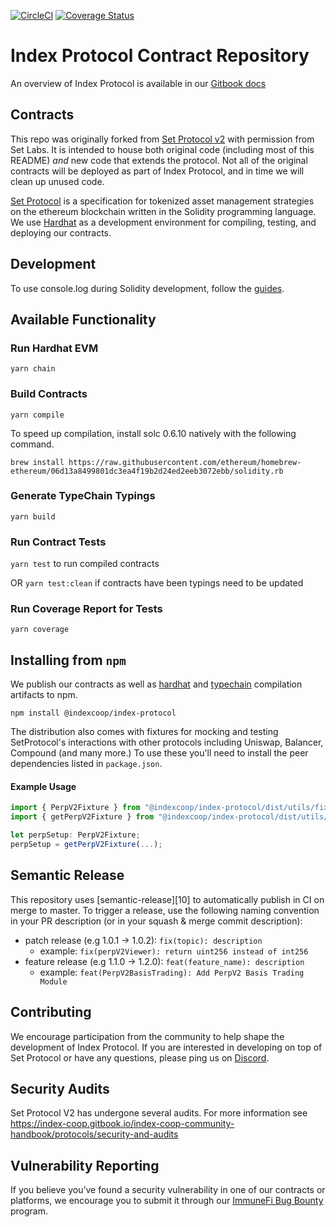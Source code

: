 [![CircleCI](https://dl.circleci.com/status-badge/img/gh/IndexCoop/index-protocol/tree/master.svg?style=svg)](https://dl.circleci.com/status-badge/redirect/gh/IndexCoop/index-protocol/tree/master)
[![Coverage Status](https://coveralls.io/repos/github/IndexCoop/index-protocol/badge.svg?branch=master)](https://coveralls.io/github/IndexCoop/index-protocol?branch=master)

# Index Protocol Contract Repository

An overview of Index Protocol is available in our [Gitbook docs][11]

[11]: https://index-coop.gitbook.io/index-coop-community-handbook/protocols/index-protocol

## Contracts
This repo was originally forked from [Set Protocol v2](https://github.com/indexcoop/index-protocol) with permission from Set Labs. It is intended to house both original code (including most of this README) *and* new code that extends the protocol. Not all of the original contracts will be deployed as part of Index Protocol, and in time we will clean up unused code.

[Set Protocol](https://setprotocol.com/) is a specification for tokenized asset management strategies on the ethereum blockchain written in the Solidity programming language. We use [Hardhat](https://hardhat.org/) as a development environment for compiling, testing, and deploying our contracts.

## Development

To use console.log during Solidity development, follow the [guides](https://hardhat.org/guides/hardhat-console.html).

## Available Functionality

### Run Hardhat EVM

`yarn chain`

### Build Contracts

`yarn compile`

To speed up compilation, install solc 0.6.10 natively with the following command.
```
brew install https://raw.githubusercontent.com/ethereum/homebrew-ethereum/06d13a8499801dc3ea4f19b2d24ed2eeb3072ebb/solidity.rb
```

### Generate TypeChain Typings

`yarn build`

### Run Contract Tests

`yarn test` to run compiled contracts

OR `yarn test:clean` if contracts have been typings need to be updated

### Run Coverage Report for Tests

`yarn coverage`

## Installing from `npm`

We publish our contracts as well as [hardhat][22] and [typechain][23] compilation artifacts to npm.

```
npm install @indexcoop/index-protocol
```

The distribution also comes with fixtures for mocking and testing SetProtocol's interactions with
other protocols including Uniswap, Balancer, Compound (and many more.) To use these you'll need to install the peer dependencies listed in `package.json`.

#### Example Usage

```ts
import { PerpV2Fixture } from "@indexcoop/index-protocol/dist/utils/fixtures/PerpV2Fixture";
import { getPerpV2Fixture } from "@indexcoop/index-protocol/dist/utils/test";

let perpSetup: PerpV2Fixture;
perpSetup = getPerpV2Fixture(...);
```

[22]: https://www.npmjs.com/package/hardhat
[23]: https://www.npmjs.com/package/typechain

## Semantic Release

This repository uses [semantic-release][10] to automatically publish in CI on merge to master. To trigger
a release, use the following naming convention in your PR description (or in your squash & merge commit
description):

+ patch release (e.g 1.0.1 -> 1.0.2): `fix(topic): description`
  + example: `fix(perpV2Viewer): return uint256 instead of int256`
+ feature release (e.g 1.1.0 -> 1.2.0): `feat(feature_name): description`
  + example: `feat(PerpV2BasisTrading): Add PerpV2 Basis Trading Module`


## Contributing
We encourage participation from the community to help shape the development of Index Protocol. If you are interested in developing on top of Set Protocol or have any questions, please ping us on [Discord](https://discord.gg/ZWY66aR).

## Security Audits

Set Protocol V2 has undergone several audits. For more information see https://index-coop.gitbook.io/index-coop-community-handbook/protocols/security-and-audits

## Vulnerability Reporting ##

If you believe you’ve found a security vulnerability in one of our contracts or platforms, we encourage you to submit it through our [ImmuneFi Bug Bounty][32] program.

[32]: https://immunefi.com/bounty/indexcoop/
